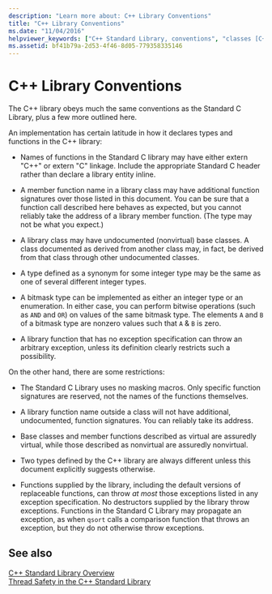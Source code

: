 ```yaml
---
description: "Learn more about: C++ Library Conventions"
title: "C++ Library Conventions"
ms.date: "11/04/2016"
helpviewer_keywords: ["C++ Standard Library, conventions", "classes [C++]", "functions [C++], library naming conventions", "naming conventions [C++], C++ Standard Library", "conventions [C++], C++ Standard Library", "function names [C++]", "coding conventions, C++ Standard Library", "naming conventions [C++], C++ library"]
ms.assetid: bf41b79a-2d53-4f46-8d05-779358335146
---
```

# C++ Library Conventions

The C++ library obeys much the same conventions as the Standard C Library, plus a few more outlined here.

An implementation has certain latitude in how it declares types and functions in the C++ library:

- Names of functions in the Standard C library may have either extern "C++" or extern "C" linkage. Include the appropriate Standard C header rather than declare a library entity inline.

- A member function name in a library class may have additional function signatures over those listed in this document. You can be sure that a function call described here behaves as expected, but you cannot reliably take the address of a library member function. (The type may not be what you expect.)

- A library class may have undocumented (nonvirtual) base classes. A class documented as derived from another class may, in fact, be derived from that class through other undocumented classes.

- A type defined as a synonym for some integer type may be the same as one of several different integer types.

- A bitmask type can be implemented as either an integer type or an enumeration. In either case, you can perform bitwise operations (such as `AND` and `OR`) on values of the same bitmask type. The elements `A` and `B` of a bitmask type are nonzero values such that `A` & `B` is zero.

- A library function that has no exception specification can throw an arbitrary exception, unless its definition clearly restricts such a possibility.

On the other hand, there are some restrictions:

- The Standard C Library uses no masking macros. Only specific function signatures are reserved, not the names of the functions themselves.

- A library function name outside a class will not have additional, undocumented, function signatures. You can reliably take its address.

- Base classes and member functions described as virtual are assuredly virtual, while those described as nonvirtual are assuredly nonvirtual.

- Two types defined by the C++ library are always different unless this document explicitly suggests otherwise.

- Functions supplied by the library, including the default versions of replaceable functions, can throw *at most* those exceptions listed in any exception specification. No destructors supplied by the library throw exceptions. Functions in the Standard C Library may propagate an exception, as when `qsort` calls a comparison function that throws an exception, but they do not otherwise throw exceptions.

## See also

[C++ Standard Library Overview](../standard-library/cpp-standard-library-overview.md)\
[Thread Safety in the C++ Standard Library](../standard-library/thread-safety-in-the-cpp-standard-library.md)
